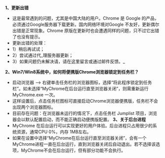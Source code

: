 **1、更新出错**
  * 这是最常遇到的问题，尤其是中国大陆的用户。Chrome 是 Google 的产品，必须通过Google服务器下载更新。国内网络环境对Google 不友好，更新偶尔出错是正常现象。Chrome 原版在更新时也会遭遇同样的问题，只不过它出错了也没有提示。
  * 更新出错的处理：
  * 1）稍后再试试；
  * 2）尝试通过代_理服务器更新；
  * 3）如果问题仍未解决请，请在这里留言或通过邮件反馈。_

**2、Win7/Win8系统中，如何将便携版Chrome浏览器锁定到任务栏？**
  * 启动浏览器 --> 右键单击任务栏的浏览器图标，选择“将此程序锁定到任务栏”。如未选择“MyChrome在后台运行直至浏览器关闭”，则需重新运行MyChrome.exe 一次。
  * 这样设置后，点击任务栏图标可直接启动Chrome浏览器便携版，任务栏不会出现两个浏览器图标。
  * 目前存在问题：在浏览器未运行的情况下，点击任务栏 Jumplist 项目，浏览器会以默认配置启动，而不能正确启动便携版配置。
**3、关于后台进程**
  * MyChrome 在后台运行可以实现更好的用户体验。后台进程只占用很少的系统资源，通常CPU 0%，内存 1MB左右。
  * 如果在设置中选择“MyChrome在后台运行直至浏览器关闭”，会有一个MyChrome进程一直在后台运行，直到浏览器关闭后自动退出。若不选择该选项，MyChrome不会在后台运行，但有部分功能不会执行。